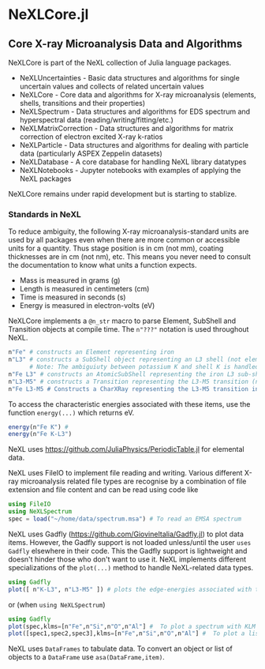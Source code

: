 # NeXLCore.jl
## Core X-ray Microanalysis Data and Algorithms

NeXLCore is part of the NeXL collection of Julia language packages.

  - NeXLUncertainties - Basic data structures and algorithms for single uncertain values and collects of related uncertain values
  - NeXLCore - Core data and algorithms for X-ray microanalysis (elements, shells, transitions and their properties)
  - NeXLSpectrum - Data structures and algorithms for EDS spectrum and hyperspectral data (reading/writing/fitting/etc.)
  - NeXLMatrixCorrection - Data structures and algorithms for matrix correction of electron excited X-ray k-ratios
  - NeXLParticle - Data structures and algorithms for dealing with particle data (particularly ASPEX Zeppelin datasets)
  - NeXLDatabase - A core database for handling NeXL library datatypes
  - NeXLNotebooks - Jupyter notebooks with examples of applying the NeXL packages

NeXLCore remains under rapid development but is starting to stablize.

### Standards in NeXL

To reduce ambiguity, the following X-ray microanalysis-standard units are used by all packages even when there are more common or accessible units for a quantity.  Thus stage position is in cm (not mm), coating thicknesses are in cm (not nm), etc.  This means you never need to consult the documentation to know what units a function expects.

  - Mass is measured in grams (g)
  - Length is measured in centimeters (cm)
  - Time is measured in seconds (s)
  - Energy is measured in electron-volts (eV)
  
NeXLCore implements a `@n_str` macro to parse Element, SubShell and Transition objects at compile time.  The `n"???"` notation is used throughout NeXL.
```julia
n"Fe" # constructs an Element representing iron
n"L3" # constructs a SubShell object representing an L3 shell (not element specific)
      # Note: The ambiguiuty between potassium K and shell K is handled by calling the shell n"K1"
n"Fe L3" # constructs an AtomicSubShell representing the iron L3 sub-shell.
n"L3-M5" # constructs a Transition representing the L3-M5 transition (not element specific)
n"Fe L3-M5 # Constructs a CharXRay representing the L3-M5 transition in iron.
```

To access the characteristic energies associated with these items, use the function `energy(...)` which returns eV.
```julia
energy(n"Fe K") # 
energy(n"Fe K-L3")
```

NeXL uses https://github.com/JuliaPhysics/PeriodicTable.jl for elemental data.

NeXL uses FileIO to implement file reading and writing.  Various different X-ray microanalysis related file types are recognise by a combination of file extension and file content and can be read using code like
```julia
using FileIO
using NeXLSpectrum
spec = load("~/home/data/spectrum.msa") # To read an EMSA spectrum
```

NeXL uses Gadfly (https://github.com/GiovineItalia/Gadfly.jl) to plot data items.  However, the Gadfly support is not loaded unless/until the user `uses Gadfly` elsewhere in their code.  This the Gadfly support is lightweight and doesn't hinder those who don't want to use it.  NeXL implements different specializations of the `plot(...)` method to handle NeXL-related data types.

```julia
using Gadfly
plot([ n"K-L3", n"L3-M5" ]) # plots the edge-energies associated with these shells over the range of supported elements
```
or (when `using NeXLSpectrum`)
```julia
using Gadfly
plot(spec,klms=[n"Fe",n"Si",n"O",n"Al"] #  To plot a spectrum with KLM lines.
plot([spec1,spec2,spec3],klms=[n"Fe",n"Si",n"O",n"Al"] #  To plot a list of spectra with KLM lines.
```

NeXL uses `DataFrames` to tabulate data.  To convert an object or list of objects to a `DataFrame` use `asa(DataFrame,item)`.

